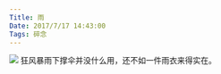 ```yaml
---
Title: 雨
Date: 2017/7/17 14:43:00
Tags: 碎念
---
```


![](http://imglf2.nosdn.127.net/img/UUcvQWZBZk9URHhUNmthQzQxSXpDWExXNkhtMXNxK0VTemVWL3FMZTcwZ0hJckcyTDVRQTF3PT0.jpg?imageView&thumbnail=1680x0&quality=96&stripmeta=0&type=jpg)
狂风暴雨下撑伞并没什么用，还不如一件雨衣来得实在。